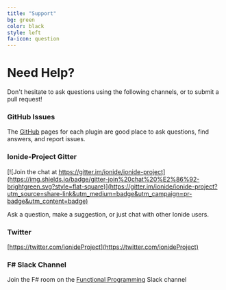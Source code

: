 ```yaml
---
title: "Support"
bg: green
color: black
style: left
fa-icon: question
---
```



# Need Help?

Don't hesitate to ask questions using the following channels, or to submit a pull request!

### GitHub Issues

The [GitHub](https://github.com/ionide/) pages for each plugin are good place to ask questions, find answers, and report issues.

### Ionide-Project Gitter 

[![Join the chat at https://gitter.im/ionide/ionide-project](https://img.shields.io/badge/gitter-join%20chat%20%E2%86%92-brightgreen.svg?style=flat-square)](https://gitter.im/ionide/ionide-project?utm_source=share-link&utm_medium=badge&utm_campaign=pr-badge&utm_content=badge)

Ask a question, make a suggestion, or just chat with other Ionide users.

### Twitter

[https://twitter.com/ionideProject](https://twitter.com/ionideProject)

### F# Slack Channel

Join the F# room on the [Functional Programming](http://fpchat.com) Slack channel
